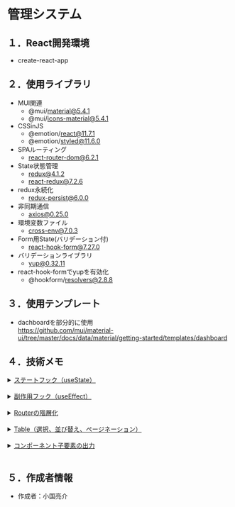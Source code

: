 # 管理システム

## １．React開発環境
-   create-react-app

## ２．使用ライブラリ
-   MUI関連
    -   @mui/material@5.4.1
    -   @mui/icons-material@5.4.1
-   CSSinJS
    -   @emotion/react@11.7.1
    -   @emotion/styled@11.6.0
-   SPAルーティング
    -   react-router-dom@6.2.1
-   State状態管理
    -   redux@4.1.2
    -   react-redux@7.2.6
-   redux永続化
    -   redux-persist@6.0.0
-   非同期通信
    -   axios@0.25.0
-   環境変数ファイル
    -   cross-env@7.0.3
-   Form用State(バリデーション付)
    -   react-hook-form@7.27.0
-   バリデーションライブラリ
    -   yup@0.32.11
-   react-hook-formでyupを有効化
    -   @hookform/resolvers@2.8.8

## ３．使用テンプレート
-   dachboardを部分的に使用<br>
https://github.com/mui/material-ui/tree/master/docs/data/material/getting-started/templates/dashboard


## ４．技術メモ

<details>
<summary><u>ステートフック（useState）</u></summary>

Vue.jsのdataにあたるもの

```
import React, { useState } from "react";
const [selected, setSelected] = useState([]);
setSlelcted(array);
```
---
</details>
<br>
<details>
<summary><u>副作用フック（useEffect）</u></summary>

Api通信などでDOM描画より遅れてdataを取得する場合、DOM描画後に要素に値を入れる

```
import React, { useEffect } from "react";
useEffect(() => {
  // メモリリークを防止
  let mounted = true;
  const fetchData = async () => {
    await axios
      .get(restfulApiConfig.apiURL + endpoint)
      .then((response) => {
       if (mounted) {
        setRows(response.data);
       }
      })
      .catch((error) => {
        console.log(error);
      });
  };
  fetchData();
  return () => (mounted = false);
}, []);
```
-   Stateに値が渡される前にコンポーネントが削除された場合、メモリリークエラーが発生するので、通信中はStateに値を渡さない様にする
-   第2引数 []を空にすると、コンポーネント開始時に1回起動

---
<br>
同一コンポーネントが呼ばれて再描画されない状態の時、Tagの状態を初期化したい場合

```
import React, { useEffect } from "react";
const [value, setValue] = useState("manual");
const location = useLocation();
useEffect(() => {
  if (location.pathname === "/management") {
    setValue("manual");
  }
}, [location]);
```
-   managementでタグ状態を管理しているが、managementが再度Linkされた時に、タグ状態が初期値(manual)に戻らない現象を解消
-   第2引数 [location]が変更された場合、起動
---
</details>
<br>
<details>
<summary><u>Routerの階層化</u></summary>

Routerを階層（ネスト）して、下位リンクを作成する

```
//　親コンポーネント(Dashboard)
<Routes>
  <Route path="/" element={<Home />} />
  <Route path="management/*" element={<Management />} />
  <Route path="other1" element={<Other1 />} />
  <Route path="other2" element={<Other2 />} />
</Routes>

//　子コンポーネント(Management)
<Routes>
  <Route path="/*" element={<Manual />} />
  <Route path="goods" element={<Goods />} />
  <Route path="brand" element={<Brand />} />
</Routes>
//　※親で"management/*"が押下された時、path="/*"にリンクする

//　ナビタブ(Tablink)
<Tab value="manual" label="マニュアル管理" to="manual" component={Link} />
<Tab value="goods" label="商品管理" to="goods" component={Link} />
<Tab value="brand" label="ブランド名管理" to="brand" component={Link} />
//　※to="manual"の場合、path="/*"(その他)にリンクする
```
---
</details>
<br>
<details>
<summary><u>Table（選択、並び替え、ページネーション）</u></summary>

Sorting & selectingを加工<br>
https://mui.com/components/tables/

---
</details>
<br>
<details>
<summary><u>コンポーネント子要素の出力</u></summary>

子コンポーネントに親からコンポーネントを渡す（Vue.jsのslotにあたるもの）

```
//　親コンポーネント
<FncModal>
 <h1 className="Dialog-title" color="blue">Welcome</h1>
 <p className="Dialog-message">
  Thank you for visiting our spacecraft!
 </p>
</FncModal>

//　子コンポーネント
const FncModal = (props) => {
 return (
  <div className={props.color}> // 通常のprops渡し
   {props.children}　// childrenを使った要素渡し
  </div>
 );
}
```
---
</details>
<br>

## ５．作成者情報

-   作成者：小国亮介
